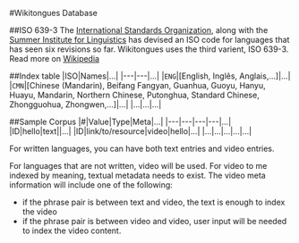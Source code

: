 #Wikitongues Database

##ISO 639-3
The [International Standards Organization](http://www.iso.org/iso/home.html), along with the [Summer Institute for Linguistics](http://www.sil.org/) has devised an ISO code for languages that has seen six revisions so far. Wikitongues uses the third varient, ISO 639-3. Read more on [Wikipedia](https://en.wikipedia.org/wiki/ISO_639)

##Index table
|ISO|Names|...|
|---|---|...|
|`ENG`|[English, Inglês, Anglais,...]|...|
|`CMN`|[Chinese (Mandarin), Beifang Fangyan, Guanhua, Guoyu, Hanyu, Huayu, Mandarin, Northern Chinese, Putonghua, Standard Chinese, Zhongguohua, Zhongwen,...]|...|
|...|...|...|

##Sample Corpus
|#|Value|Type|Meta|...|
|---|---|---|---|...|
|ID|hello|text||...|
|ID|link/to/resource|video|hello|...|
|...|...|...|...|...|

For written languages, you can have both text entries and video entries.

For languages that are not written, video will be used. For video to me indexed by meaning, textual metadata needs to exist. The video meta information will include one of the following:
* if the phrase pair is between text and video, the text is enough to index the video
* if the phrase pair is between video and video, user input will be needed to index the video content.